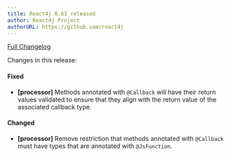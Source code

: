 ```yaml
---
title: React4j 0.63 released
author: React4j Project
authorURL: https://github.com/react4j
---
```


[Full Changelog](https://github.com/react4j/react4j/compare/v0.62...v0.63)

Changes in this release:

#### Fixed
* **\[processor\]** Methods annotated with `@Callback` will have their return values validated to ensure
  that they align with the return value of the associated callback type.

#### Changed
* **\[processor\]** Remove restriction that methods annotated with `@Callback` must have types that are
  annotated with `@JsFunction`.
